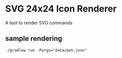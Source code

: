 # SVG 24x24 Icon Renderer

A tool to render SVG commands


## sample rendering

```
./gradlew run -Pargs="data/pen.json"
```
